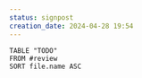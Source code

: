 ```yaml
---
status: signpost
creation_date: 2024-04-28 19:54
---
```

```dataview
TABLE "TODO"
FROM #review 
SORT file.name ASC
```


